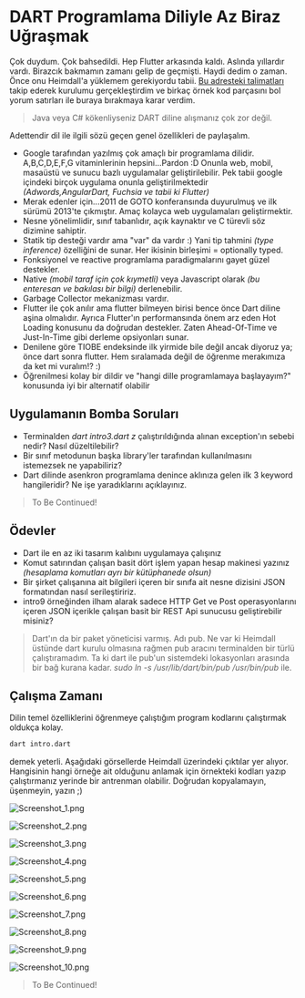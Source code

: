 # DART Programlama Diliyle Az Biraz Uğraşmak

Çok duydum. Çok bahsedildi. Hep Flutter arkasında kaldı. Aslında yıllardır vardı. Birazcık bakmamın zamanı gelip de geçmişti. Haydi dedim o zaman. Önce onu Heimdall'a yüklemem gerekiyordu tabii. [Bu adresteki talimatları](https://dart.dev/get-dart) takip ederek kurulumu gerçekleştirdim ve birkaç örnek kod parçasını bol yorum satırları ile buraya bırakmaya karar verdim.

>Java veya C# kökenliyseniz DART diline alışmanız çok zor değil.

Adettendir dil ile ilgili sözü geçen genel özellikleri de paylaşalım.

- Google tarafından yazılmış çok amaçlı bir programlama dilidir. A,B,C,D,E,F,G vitaminlerinin hepsini...Pardon :D Onunla web, mobil, masaüstü ve sunucu bazlı uygulamalar geliştirilebilir. Pek tabii google içindeki birçok uygulama onunla geliştirilmektedir _(Adwords,AngularDart, Fuchsia ve tabii ki Flutter)_
- Merak edenler için...2011 de GOTO konferansında duyurulmuş ve ilk sürümü 2013'te çıkmıştır. Amaç kolayca web uygulamaları geliştirmektir.
- Nesne yönelimlidir, sınıf tabanlıdır, açık kaynaktır ve C türevli söz dizimine sahiptir.
- Statik tip desteği vardır ama "var" da vardır :) Yani tip tahmini _(type inference)_ özelliğini de sunar. Her ikisinin birleşimi = optionally typed. 
- Fonksiyonel ve reactive programlama paradigmalarını gayet güzel destekler.
- Native _(mobil taraf için çok kıymetli)_ veya Javascript olarak _(bu enteresan ve bakılası bir bilgi)_ derlenebilir. 
- Garbage Collector mekanizması vardır.
- Flutter ile çok anılır ama flutter bilmeyen birisi bence önce Dart diline aşina olmalıdır. Ayrıca Flutter'ın performansında önem arz eden Hot Loading konusunu da doğrudan destekler. Zaten Ahead-Of-Time ve Just-In-Time gibi derleme opsiyonları sunar.
- Denilene göre TIOBE endeksinde ilk yirmide bile değil ancak diyoruz ya; önce dart sonra flutter. Hem sıralamada değil de öğrenme merakımıza da ket mi vuralım!? :)
- Öğrenilmesi kolay bir dildir ve "hangi dille programlamaya başlayayım?" konusunda iyi bir alternatif olabilir

## Uygulamanın Bomba Soruları

- Terminalden _dart intro3.dart z_ çalıştırıldığında alınan exception'ın sebebi nedir? Nasıl düzeltilebilir?
- Bir sınıf metodunun başka library'ler tarafından kullanılmasını istemezsek ne yapabiliriz?
- Dart dilinde asenkron programlama denince aklınıza gelen ilk 3 keyword hangileridir? Ne işe yaradıklarını açıklayınız.

>To Be Continued!

## Ödevler

- Dart ile en az iki tasarım kalıbını uygulamaya çalışınız
- Komut satırından çalışan basit dört işlem yapan hesap makinesi yazınız _(hesaplama komutları ayrı bir kütüphanede olsun)_
- Bir şirket çalışanına ait bilgileri içeren bir sınıfa ait nesne dizisini JSON formatından nasıl serileştiririz.
- intro9 örneğinden ilham alarak sadece HTTP Get ve Post operasyonlarını içeren JSON içerikle çalışan basit bir REST Api sunucusu geliştirebilir misiniz?

>Dart'ın da bir paket yöneticisi varmış. Adı pub. Ne var ki Heimdall üstünde dart kurulu olmasına rağmen pub aracını terminalden bir türlü çalıştıramadım. Ta ki dart ile pub'un sistemdeki lokasyonları arasında bir bağ kurana kadar. _sudo ln -s /usr/lib/dart/bin/pub /usr/bin/pub_ ile.

## Çalışma Zamanı

Dilin temel özelliklerini öğrenmeye çalıştığım program kodlarını çalıştırmak oldukça kolay.

```bash
dart intro.dart
```

demek yeterli. Aşağıdaki görsellerde Heimdall üzerindeki çıktılar yer alıyor. Hangisinin hangi örneğe ait olduğunu anlamak için örnekteki kodları yazıp çalıştırmanız yerinde bir antrenman olabilir. Doğrudan kopyalamayın, üşenmeyin, yazın ;)

![Screenshot_1.png](./assets/Screenshot_1.png)

![Screenshot_2.png](./assets/Screenshot_2.png)

![Screenshot_3.png](./assets/Screenshot_3.png)

![Screenshot_4.png](./assets/Screenshot_4.png)

![Screenshot_5.png](./assets/Screenshot_5.png)

![Screenshot_6.png](./assets/Screenshot_6.png)

![Screenshot_7.png](./assets/Screenshot_7.png)

![Screenshot_8.png](./assets/Screenshot_8.png)

![Screenshot_9.png](./assets/Screenshot_9.png)

![Screenshot_10.png](./assets/Screenshot_10.png)

>To Be Continued!

